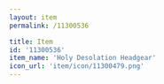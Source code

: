 ```yaml
---
layout: item
permalink: /11300536

title: Item
id: '11300536'
item_name: 'Holy Desolation Headgear'
icon_url: 'item/icon/11300479.png'
---
```

